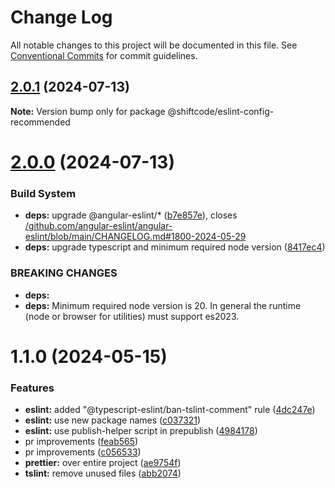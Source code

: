 # Change Log

All notable changes to this project will be documented in this file.
See [Conventional Commits](https://conventionalcommits.org) for commit guidelines.

## [2.0.1](https://github.com/shiftcode/sc-commons-public/compare/@shiftcode/eslint-config-recommended@2.0.0...@shiftcode/eslint-config-recommended@2.0.1) (2024-07-13)

**Note:** Version bump only for package @shiftcode/eslint-config-recommended

# [2.0.0](https://github.com/shiftcode/sc-commons-public/compare/@shiftcode/eslint-config-recommended@1.1.0...@shiftcode/eslint-config-recommended@2.0.0) (2024-07-13)

### Build System

- **deps:** upgrade @angular-eslint/\* ([b7e857e](https://github.com/shiftcode/sc-commons-public/commit/b7e857efe54d49e759d1ad15a69c7ac0fbd7af30)), closes [/github.com/angular-eslint/angular-eslint/blob/main/CHANGELOG.md#1800-2024-05-29](https://github.com//github.com/angular-eslint/angular-eslint/blob/main/CHANGELOG.md/issues/1800-2024-05-29)
- **deps:** upgrade typescript and minimum required node version ([8417ec4](https://github.com/shiftcode/sc-commons-public/commit/8417ec403de6f33fa50caa96692a29c32c186b0e))

### BREAKING CHANGES

- **deps:**
- **deps:** Minimum required node version is 20. In general the runtime (node or browser for utilities) must support es2023.

# 1.1.0 (2024-05-15)

### Features

- **eslint:** added "@typescript-eslint/ban-tslint-comment" rule ([4dc247e](https://github.com/shiftcode/sc-commons-public/commit/4dc247ef980dd8aed8546cab7711818c34c46e4e))
- **eslint:** use new package names ([c037321](https://github.com/shiftcode/sc-commons-public/commit/c037321a5a97cdd66a1d88cf7a482a80116da859))
- **eslint:** use publish-helper script in prepublish ([4984178](https://github.com/shiftcode/sc-commons-public/commit/498417879386b4d1a7a5dcb83995576d270b077a))
- pr improvements ([feab565](https://github.com/shiftcode/sc-commons-public/commit/feab5657bb50fb8a60036b512746e14c51c6aa6a))
- pr improvements ([c056533](https://github.com/shiftcode/sc-commons-public/commit/c056533dae11df88204a3b8c0a9d9ae7bf0c942c))
- **prettier:** over entire project ([ae9754f](https://github.com/shiftcode/sc-commons-public/commit/ae9754fa1267c6f481ef727ba2a8d7dcc0d98f1e))
- **tslint:** remove unused files ([abb2074](https://github.com/shiftcode/sc-commons-public/commit/abb2074c05b363ecff51473eff1a9feacfb534cc))
